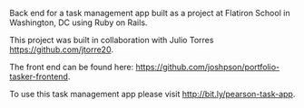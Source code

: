 Back end for a task management app built as a project at Flatiron School in Washington, DC using Ruby on Rails.

This project was built in collaboration with Julio Torres https://github.com/jtorre20.

The front end can be found here: https://github.com/joshpson/portfolio-tasker-frontend.

To use this task management app please visit http://bit.ly/pearson-task-app.
